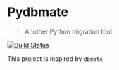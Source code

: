 # Pydbmate
> Another Python migration tool

[![Build Status](https://travis-ci.org/hmleal/pydbmate.svg?branch=master)](https://travis-ci.org/hmleal/pydbmate)


This project is inspired by ```dbmate```